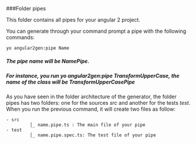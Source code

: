 ###Folder pipes

This folder contains all pipes for your angular 2 project.

You can generate through your command prompt a pipe with the following commands:

```
yo angular2gen:pipe Name
```

##### The pipe name will be NamePipe.
##### For instance, you run yo angular2gen:pipe TransformUpperCase, the name of the class will be TransformUpperCasePipe

As you have seen in the folder architecture of the generator, the folder pipes has two folders: one for the sources *src* and another for the tests *test*.
When you run the previous command, it will create two files as follow:
```
- src
         │_ name.pipe.ts : The main file of your pipe
- test
         │_ name.pipe.spec.ts: The test file of your pipe
```

